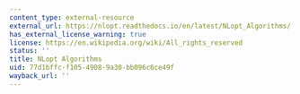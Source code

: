 ```yaml
---
content_type: external-resource
external_url: https://nlopt.readthedocs.io/en/latest/NLopt_Algorithms/
has_external_license_warning: true
license: https://en.wikipedia.org/wiki/All_rights_reserved
status: ''
title: NLopt Algorithms
uid: 77d1bffc-f105-4908-9a30-bb096c6ce49f
wayback_url: ''
---
```

